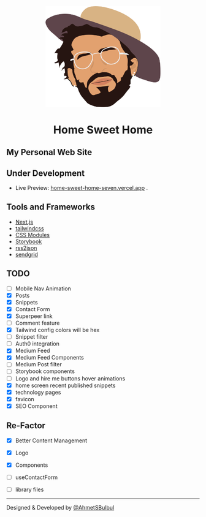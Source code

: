 <p align="center">
  <a href="https://ahmetsafabulbul.com/">
    <img alt="Ahmet Safa Bulbul" src="https://github.com/AhmetSBulbul/home-sweet-home/blob/main/public/myHead.png" width="300" />
  </a>
</p>
<h1 align="center">
  Home Sweet Home
</h1>

## My Personal Web Site

## Under Development

- Live Preview: [home-sweet-home-seven.vercel.app](https://home-sweet-home-seven.vercel.app/)
  .

## Tools and Frameworks

- [Next.js](https://nextjs.org/)
- [tailwindcss](https://tailwindcss.com/)
- [CSS Modules](https://github.com/css-modules/css-modules)
- [Storybook](https://storybook.js.org/)
- [rss2json](https://rss2json.com/)
- [sendgrid](https://sendgrid.com/)

## TODO

- [ ] Mobile Nav Animation
- [x] Posts
- [x] Snippets
- [x] Contact Form
- [x] Superpeer link
- [ ] Comment feature
- [x] Tailwind config colors will be hex
- [ ] Snippet filter
- [ ] Auth0 integration
- [x] Medium Feed
- [x] Medium Feed Components
- [ ] Medium Post filter
- [ ] Storybook components
- [ ] Logo and hire me buttons hover animations
- [x] home screen recent published snippets
- [x] technology pages
- [x] favicon
- [x] SEO Component

## Re-Factor

- [x] Better Content Management
- [x] Logo
- [x] Components
- [ ] useContactForm
- [ ] library files


---

Designed & Developed by [@AhmetSBulbul](https://ahmetsafabulbul.com/)
